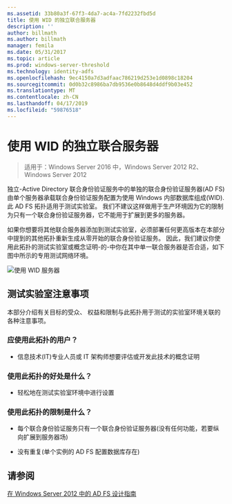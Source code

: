 ```yaml
---
ms.assetid: 33b80a3f-67f3-4da7-ac4a-7fd2232fbd5d
title: 使用 WID 的独立联合服务器
description: ''
author: billmath
ms.author: billmath
manager: femila
ms.date: 05/31/2017
ms.topic: article
ms.prod: windows-server-threshold
ms.technology: identity-adfs
ms.openlocfilehash: 9ec4150a7d3adfaac786219d253e1d0898c18204
ms.sourcegitcommit: 0d0b32c8986ba7db9536e0b8648d4ddf9b03e452
ms.translationtype: MT
ms.contentlocale: zh-CN
ms.lasthandoff: 04/17/2019
ms.locfileid: "59876518"
---
```

# <a name="stand-alone-federation-server-using-wid"></a>使用 WID 的独立联合服务器

>适用于：Windows Server 2016 中，Windows Server 2012 R2、 Windows Server 2012

独立\-Active Directory 联合身份验证服务中的单独的联合身份验证服务器\(AD FS\)由单个服务器承载联合身份验证服务配置为使用 Windows 内部数据库组成\(WID\). 此 AD FS 拓扑适用于测试实验室。 我们不建议这样做用于生产环境因为它的限制为只有一个联合身份验证服务器，它不能用于扩展到更多的服务器。  
  
如果你想要将其他联合服务器添加到测试实验室，必须部署任何更高版本在本部分中提到的其他拓扑重新生成从零开始的联合身份验证服务。 因此，我们建议你使用此拓扑的测试实验室或概念证明\-的\-中你在其中单一联合服务器是否合适，如下图中所示的专用测试网络环境。  
  
![使用 WID 服务器](media/FedServerWID.gif)  
  
## <a name="test-lab-considerations"></a>测试实验室注意事项  
本部分介绍有关目标的受众、 权益和限制与此拓扑用于测试的实验室环境关联的各种注意事项。  
  
### <a name="who-should-use-this-topology"></a>应使用此拓扑的用户？  
  
-   信息技术\(IT\)专业人员或 IT 架构师想要评估或开发此技术的概念证明  
  
### <a name="what-are-the-benefits-of-using-this-topology"></a>使用此拓扑的好处是什么？  
  
-   轻松地在测试实验室环境中进行设置  
  
### <a name="what-are-the-limitations-of-using-this-topology"></a>使用此拓扑的限制是什么？  
  
-   每个联合身份验证服务只有一个联合身份验证服务器\(没有任何功能，若要纵向扩展到服务器场\)  
  
-   没有重复\(单个实例的 AD FS 配置数据库存在\)  
  

## <a name="see-also"></a>请参阅
[在 Windows Server 2012 中的 AD FS 设计指南](AD-FS-Design-Guide-in-Windows-Server-2012.md)
